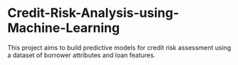 # Credit-Risk-Analysis-using-Machine-Learning
This project aims to build predictive models for credit risk assessment using a dataset of borrower attributes and loan features. 
